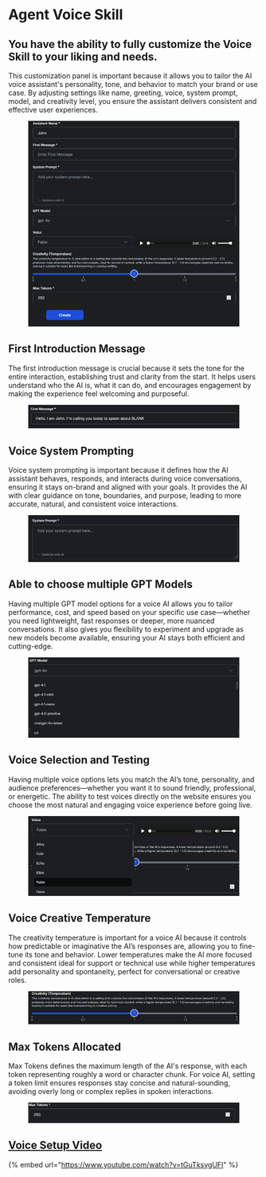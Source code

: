 # Agent Voice Skill



## You have the ability to fully customize the Voice Skill to your liking and needs.

This customization panel is important because it allows you to tailor the AI voice assistant's personality, tone, and behavior to match your brand or use case. By adjusting settings like name, greeting, voice, system prompt, model, and creativity level, you ensure the assistant delivers consistent and effective user experiences.

<figure><img src=".gitbook/assets/image (76).png" alt=""><figcaption></figcaption></figure>

## First Introduction Message

The first introduction message is crucial because it sets the tone for the entire interaction, establishing trust and clarity from the start. It helps users understand who the AI is, what it can do, and encourages engagement by making the experience feel welcoming and purposeful.

<figure><img src=".gitbook/assets/image (77).png" alt=""><figcaption></figcaption></figure>

## Voice System Prompting

Voice system prompting is important because it defines how the AI assistant behaves, responds, and interacts during voice conversations, ensuring it stays on-brand and aligned with your goals. It provides the AI with clear guidance on tone, boundaries, and purpose, leading to more accurate, natural, and consistent voice interactions.

<figure><img src=".gitbook/assets/image (79).png" alt=""><figcaption></figcaption></figure>

## Able to choose multiple GPT Models

Having multiple GPT model options for a voice AI allows you to tailor performance, cost, and speed based on your specific use case—whether you need lightweight, fast responses or deeper, more nuanced conversations. It also gives you flexibility to experiment and upgrade as new models become available, ensuring your AI stays both efficient and cutting-edge.

<figure><img src=".gitbook/assets/0f36e10c-381d-4087-b0d7-caf0bc75dee7.png" alt=""><figcaption></figcaption></figure>

## Voice Selection and Testing

Having multiple voice options lets you match the AI’s tone, personality, and audience preferences—whether you want it to sound friendly, professional, or energetic. The ability to test voices directly on the website ensures you choose the most natural and engaging voice experience before going live.

<figure><img src=".gitbook/assets/image (81).png" alt=""><figcaption></figcaption></figure>

## Voice Creative Temperature

The creativity temperature is important for a voice AI because it controls how predictable or imaginative the AI’s responses are, allowing you to fine-tune its tone and behavior. Lower temperatures make the AI more focused and consistent ideal for support or technical use while higher temperatures add personality and spontaneity, perfect for conversational or creative roles.

<figure><img src=".gitbook/assets/image (215).png" alt=""><figcaption></figcaption></figure>

## Max Tokens Allocated

Max Tokens defines the maximum length of the AI's response, with each token representing roughly a word or character chunk. For voice AI, setting a token limit ensures responses stay concise and natural-sounding, avoiding overly long or complex replies in spoken interactions.

<figure><img src=".gitbook/assets/image (216).png" alt=""><figcaption></figcaption></figure>

## [Voice Setup Video](https://www.youtube.com/watch?v=tGuTksvgUFI)

{% embed url="https://www.youtube.com/watch?v=tGuTksvgUFI" %}

